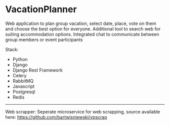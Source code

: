 # VacationPlanner

Web application to plan group vacation, select date, place, vote on them and choose the best option for everyone. Additional tool to search web for suiting accommodation options. Integrated chat to communicate between group members or event participants

Stack:
- Python 
- Django
- Django Rest Framework
- Celery
- RabbitMQ
- Javascript
- Postgresql
- Redis

-------------------------------------------------------------------
Web scrapper:
Seperate microservice for web scrapping, source available here:
https://github.com/bartwisniewski/vpscrap
